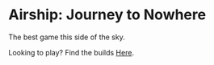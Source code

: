 # Airship: Journey to Nowhere
 
The best game this side of the sky.

Looking to play? Find the builds [Here](https://github.com/Tobogganeer/Airship-Builds).
